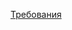 [Требования](https://docs.google.com/document/d/1W1Hs_pAhf3zNwYf5OaC0s3e6mpqtkx1r6Reg49rSkL4/edit?usp=drive_link)